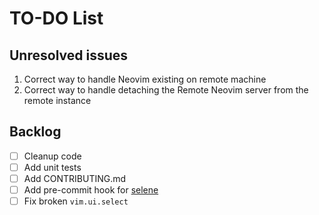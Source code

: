 # TO-DO List

## Unresolved issues

1. Correct way to handle Neovim existing on remote machine
2. Correct way to handle detaching the Remote Neovim server from the remote instance

## Backlog

- [ ] Cleanup code
- [ ] Add unit tests
- [ ] Add CONTRIBUTING.md
- [ ] Add pre-commit hook for [selene](https://github.com/Kampfkarren/selene/pull/541)
- [ ] Fix broken `vim.ui.select`
